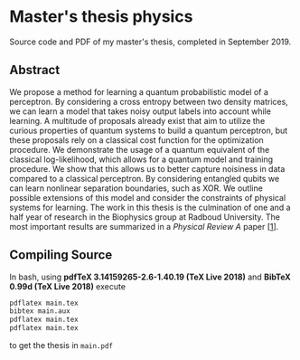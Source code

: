 # Master's thesis physics
Source code and PDF of my master's thesis, completed in September 2019.
## Abstract
We propose a method for learning a quantum probabilistic model of a perceptron. By considering a cross entropy between two density matrices, we can learn a model that takes noisy output labels into account while learning. A multitude of proposals already exist that aim to utilize the curious properties of quantum systems to build a quantum perceptron, but these proposals rely on a classical cost function for the optimization procedure. We demonstrate the usage of a quantum equivalent of the classical log-likelihood, which allows for a quantum model and training procedure. We show that this allows us to better capture noisiness in data compared to a classical perceptron. By considering entangled qubits we can learn nonlinear separation boundaries, such as XOR. We outline possible extensions of this model and consider the constraints of physical systems for learning. The work in this thesis is the culmination of one and a half year of research in the Biophysics group at Radboud University. The most important results are summarized in a *Physical Review A* paper \[[1](https://www.doi.org/10.1103/PhysRevA.100.020301)\].
## Compiling Source

In bash, using **pdfTeX 3.14159265-2.6-1.40.19 (TeX Live 2018)** and **BibTeX 0.99d (TeX Live 2018)** execute
```bash
pdflatex main.tex
bibtex main.aux
pdflatex main.tex
pdflatex main.tex
```
to get the thesis in `main.pdf`
